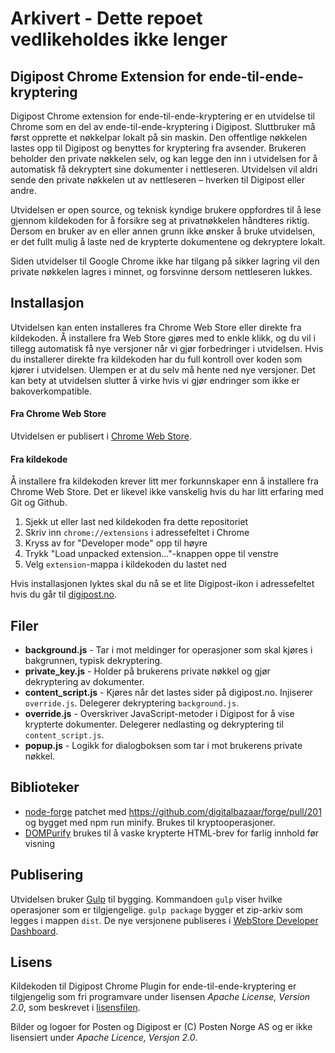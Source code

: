 # Arkivert - Dette repoet vedlikeholdes ikke lenger

Digipost Chrome Extension for ende-til-ende-kryptering
---------------------------------------------------

Digipost Chrome extension for ende-til-ende-kryptering er en utvidelse til Chrome som en del av ende-til-ende-kryptering i Digipost. Sluttbruker må først opprette et nøkkelpar lokalt på sin maskin. Den offentlige nøkkelen lastes opp til Digipost og benyttes for kryptering fra avsender. Brukeren beholder den private nøkkelen selv, og kan legge den inn i utvidelsen for å automatisk få dekryptert sine dokumenter i nettleseren. Utvidelsen vil aldri sende den private nøkkelen ut av nettleseren – hverken til Digipost eller andre. 

Utvidelsen er open source, og teknisk kyndige brukere oppfordres til å lese gjennom kildekoden for å forsikre seg at privatnøkkelen håndteres riktig. Dersom en bruker av en eller annen grunn ikke ønsker å bruke utvidelsen, er det fullt mulig å laste ned de krypterte dokumentene og dekryptere lokalt.

Siden utvidelser til Google Chrome ikke har tilgang på sikker lagring vil den private nøkkelen lagres i minnet, og forsvinne dersom nettleseren lukkes.


Installasjon
------------
Utvidelsen kan enten installeres fra Chrome Web Store eller direkte fra kildekoden. Å installere fra Web Store gjøres med to enkle klikk, og du vil i  tillegg automatisk få nye versjoner når vi gjør forbedringer i utvidelsen. Hvis du installerer direkte fra kildekoden har du full kontroll over koden som kjører i utvidelsen. Ulempen er at du selv må hente ned nye versjoner. Det kan bety at utvidelsen slutter å virke hvis vi gjør endringer som ikke er bakoverkompatible.

#### Fra Chrome Web Store

Utvidelsen er publisert i [Chrome Web Store](https://chrome.google.com/webstore/detail/digipost-ende-til-ende-kr/faffhbmmemiihphlofdhaolhamjllieg).
 
#### Fra kildekode

Å installere fra kildekoden krever litt mer forkunnskaper enn å installere fra Chrome Web Store. Det er likevel ikke vanskelig hvis du har litt erfaring med Git og Github.

1. Sjekk ut eller last ned kildekoden fra dette repositoriet
2. Skriv inn `chrome://extensions` i adressefeltet i Chrome
3. Kryss av for "Developer mode" opp til høyre
4. Trykk "Load unpacked extension…"-knappen oppe til venstre
5. Velg `extension`-mappa i kildekoden du lastet ned

Hvis installasjonen lyktes skal du nå se et lite Digipost-ikon i adressefeltet hvis du går til [digipost.no](https://www.digipost.no). 

Filer
-----
* **background.js** - Tar i mot meldinger for operasjoner som skal kjøres i bakgrunnen, typisk dekryptering.
* **private_key.js** - Holder på brukerens private nøkkel og gjør dekryptering av dokumenter.
* **content_script.js** - Kjøres når det lastes sider på digipost.no. Injiserer `override.js`. Delegerer dekryptering `background.js`.
* **override.js** - Overskriver JavaScript-metoder i Digipost for å vise krypterte dokumenter. Delegerer nedlasting og dekryptering til `content_script.js`.
* **popup.js** - Logikk for dialogboksen som tar i mot brukerens private nøkkel.

Biblioteker
-----------
* [node-forge](https://github.com/digitalbazaar/forge) patchet med https://github.com/digitalbazaar/forge/pull/201 og bygget med npm run minify. Brukes til kryptooperasjoner.
* [DOMPurify](https://github.com/cure53/DOMPurify) brukes til å vaske krypterte HTML-brev for farlig innhold før visning

Publisering
-----------
Utvidelsen bruker [Gulp](http://gulpjs.com/) til bygging. Kommandoen `gulp` viser hvilke operasjoner som er tilgjengelige. `gulp package` bygger et zip-arkiv som legges i mappen `dist`. De nye versjonene publiseres i [WebStore Developer Dashboard](https://chrome.google.com/webstore/developer/dashboard).

Lisens
------

Kildekoden til Digipost Chrome Plugin for ende-til-ende-kryptering er tilgjengelig som fri programvare under lisensen *Apache License, Version 2.0*, som beskrevet i [lisensfilen](https://github.com/digipost/digipost-ende-til-ende/blob/master/LICENSE "LICENSE").

Bilder og logoer for Posten og Digipost er (C) Posten Norge AS og er ikke lisensiert under *Apache Licence, Versjon 2.0*.
